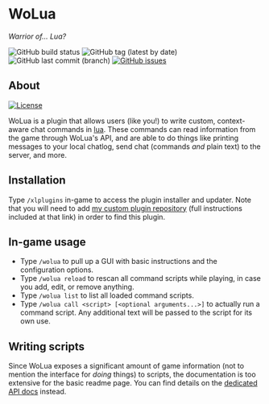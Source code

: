 # WoLua
_Warrior of... Lua?_

![GitHub build status](https://img.shields.io/github/actions/workflow/status/PrincessRTFM/WoLua/build.yml?logo=github)
![GitHub tag (latest by date)](https://img.shields.io/github/v/tag/PrincessRTFM/WoLua?label=version&color=informational)
![GitHub last commit (branch)](https://img.shields.io/github/last-commit/PrincessRTFM/WoLua/master?label=updated)
[![GitHub issues](https://img.shields.io/github/issues-raw/PrincessRTFM/WoLua?label=known%20issues)](https://github.com/PrincessRTFM/WoLua/issues?q=is%3Aissue+is%3Aopen+sort%3Aupdated-desc)

## About
[![License](https://img.shields.io/github/license/PrincessRTFM/WoLua?logo=github&color=informational&cacheSeconds=86400)](https://github.com/PrincessRTFM/WoLua/blob/master/LICENSE)

WoLua is a plugin that allows users (like you!) to write custom, context-aware chat commands in [lua](https://www.lua.org/). These commands can read information from the game through WoLua's API, and are able to do things like printing messages to your local chatlog, send chat (commands _and_ plain text) to the server, and more.

## Installation
Type `/xlplugins` in-game to access the plugin installer and updater. Note that you will need to add [my custom plugin repository](https://github.com/PrincessRTFM/MyDalamudPlugins) (full instructions included at that link) in order to find this plugin.

## In-game usage
- Type `/wolua` to pull up a GUI with basic instructions and the configuration options.
- Type `/wolua reload` to rescan all command scripts while playing, in case you add, edit, or remove anything.
- Type `/wolua list` to list all loaded command scripts.
- Type `/wolua call <script> [<optional arguments...>]` to actually run a command script. Any additional text will be passed to the script for its own use.

## Writing scripts
Since WoLua exposes a significant amount of game information (not to mention the interface for _doing_ things) to scripts, the documentation is too extensive for the basic readme page. You can find details on the [dedicated API docs](https://github.com/PrincessRTFM/WoLua/tree/master/docs) instead.
